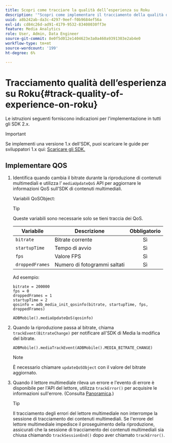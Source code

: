 ```yaml
---
title: Scopri come tracciare la qualità dell’esperienza su Roku
description: '"Scopri come implementare il tracciamento della qualità dell’esperienza (QoE, QoS) utilizzando Media SDK su Roku."'
uuid: a8b242ab-da3c-4297-9eef-f0b9684ef56a
exl-id: cd84c26d-ad91-4179-9532-83408030ff3e
feature: Media Analytics
role: User, Admin, Data Engineer
source-git-commit: 8e0f5d012e1404623e3a0a460a9391303e2ab4e0
workflow-type: tm+mt
source-wordcount: '199'
ht-degree: 6%

---
```


# Tracciamento qualità dell’esperienza su Roku{#track-quality-of-experience-on-roku}

Le istruzioni seguenti forniscono indicazioni per l&#39;implementazione in tutti gli SDK 2.x.

>[!IMPORTANT]
>
>Se implementi una versione 1.x dell&#39;SDK, puoi scaricare le guide per sviluppatori 1.x qui: [Scaricare gli SDK.](/help/sdk-implement/download-sdks.md)

## Implementare QOS

1. Identifica quando cambia il bitrate durante la riproduzione di contenuti multimediali e utilizza l’ `mediaUpdateQoS` API per aggiornare le informazioni QoS sull’SDK di contenuti multimediali.

   Variabili QoSObject:

   >[!TIP]
   >
   >Queste variabili sono necessarie solo se tieni traccia dei QoS.

   | Variabile | Descrizione | Obbligatorio |
   | --- | --- | :---: |
   | `bitrate` | Bitrate corrente | Sì |
   | `startupTime` | Tempo di avvio | Sì |
   | `fps` | Valore FPS | Sì |
   | `droppedFrames` | Numero di fotogrammi saltati | Sì |

   Ad esempio:

   ```
   bitrate = 200000
   fps = 0
   droppedFrames = 1
   startupTime = 2
   qosinfo = adb_media_init_qosinfo(bitrate, startupTime, fps, droppedFrames)
   
   ADBMobile().mediaUpdateQoS(qosinfo)
   ```

   <!--
    QoS object creation:

    ```
    qosInfo=adb_media_init_qosinfo()
    qosInfo.bitrate = 200000
    qosInfo.fps = 0
    qosInfo.droppedFrames = 1
    qosInfo.startupTime = 2
    ```
    -->

1. Quando la riproduzione passa al bitrate, chiama `trackEvent(BitrateChange)` per notificare all&#39;SDK di Media la modifica del bitrate.

   ```
   ADBMobile().mediaTrackEvent(ADBMobile().MEDIA_BITRATE_CHANGE)
   ```

   >[!NOTE]
   >
   >È necessario chiamare `updateQoSObject` con il valore del bitrate aggiornato.

   <!--
    ```
    qosContextData = {}
    ADBMobile().mediaTrackEvent(MEDIA_BITRATE_CHANGE, qosInfo, qosContextData)
    ```

    >[!IMPORTANT]
    >
    >Update the QoS object and call the bitrate change event on every bitrate change. This provides the most accurate QoS data.
    -->

1. Quando il lettore multimediale rileva un errore e l&#39;evento di errore è disponibile per l&#39;API del lettore, utilizza `trackError()` per acquisire le informazioni sull&#39;errore. (Consulta [Panoramica](/help/sdk-implement/track-errors/track-errors-overview.md).)

   >[!TIP]
   >
   >Il tracciamento degli errori del lettore multimediale non interrompe la sessione di tracciamento dei contenuti multimediali. Se l&#39;errore del lettore multimediale impedisce il proseguimento della riproduzione, assicurati che la sessione di tracciamento dei contenuti multimediali sia chiusa chiamando `trackSessionEnd()` dopo aver chiamato `trackError()`.
